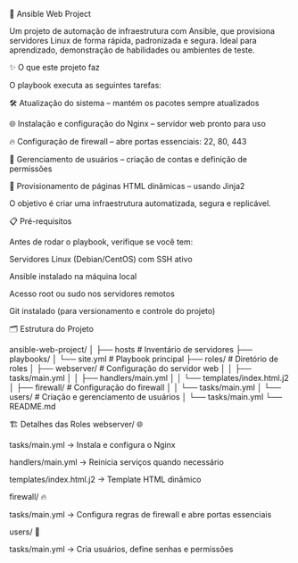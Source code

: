 🚀 Ansible Web Project

Um projeto de automação de infraestrutura com Ansible, que provisiona servidores Linux de forma rápida, padronizada e segura. Ideal para aprendizado, demonstração de habilidades ou ambientes de teste.

✨ O que este projeto faz

O playbook executa as seguintes tarefas:

🛠 Atualização do sistema – mantém os pacotes sempre atualizados

🌐 Instalação e configuração do Nginx – servidor web pronto para uso

🔥 Configuração de firewall – abre portas essenciais: 22, 80, 443

👤 Gerenciamento de usuários – criação de contas e definição de permissões

📄 Provisionamento de páginas HTML dinâmicas – usando Jinja2

O objetivo é criar uma infraestrutura automatizada, segura e replicável.

📋 Pré-requisitos

Antes de rodar o playbook, verifique se você tem:

Servidores Linux (Debian/CentOS) com SSH ativo

Ansible instalado na máquina local

Acesso root ou sudo nos servidores remotos

Git instalado (para versionamento e controle do projeto)

🗂 Estrutura do Projeto

ansible-web-project/
│
├── hosts                   # Inventário de servidores
├── playbooks/
│   └── site.yml            # Playbook principal
├── roles/                  # Diretório de roles
│   ├── webserver/          # Configuração do servidor web
│   │   ├── tasks/main.yml
│   │   ├── handlers/main.yml
│   │   └── templates/index.html.j2
│   ├── firewall/           # Configuração do firewall
│   │   └── tasks/main.yml
│   └── users/              # Criação e gerenciamento de usuários
│       └── tasks/main.yml
└── README.md

🏗 Detalhes das Roles
webserver/ 🌐

tasks/main.yml → Instala e configura o Nginx

handlers/main.yml → Reinicia serviços quando necessário

templates/index.html.j2 → Template HTML dinâmico

firewall/ 🔥

tasks/main.yml → Configura regras de firewall e abre portas essenciais

users/ 👤

tasks/main.yml → Cria usuários, define senhas e permissões
